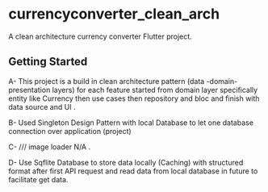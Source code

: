 # currencyconverter_clean_arch

A clean architecture currency converter Flutter project.

## Getting Started

A- This project is a build in clean architecture pattern (data -domain- presentation layers)
for each feature started from domain layer specifically entity like Currency then use cases then repository and bloc and finish with data source and UI .


B- Used Singleton Design Pattern with local Database to let one database connection over application (project)

C- /// image loader N/A .


D- Use Sqflite Database to store data locally (Caching) with structured format after first API request and read data from local database in future
   to facilitate get data.

